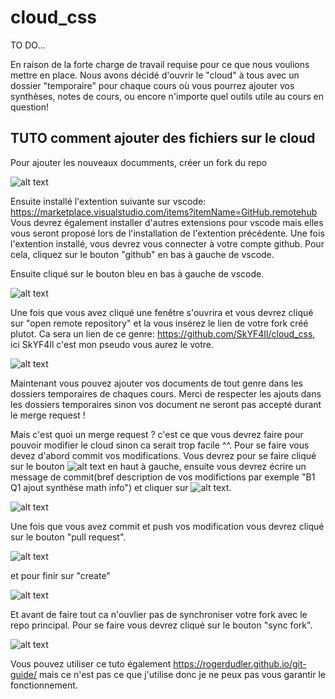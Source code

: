 # cloud_css
TO DO...

En raison de la forte charge de travail requise pour ce que nous voulions mettre en place. Nous avons décidé d'ouvrir le "cloud" à tous avec un dossier "temporaire" pour chaque cours où vous pourrez ajouter vos synthèses, notes de cours, ou encore n'importe quel outils utile au cours en question! 


## TUTO comment ajouter des fichiers sur le cloud
Pour ajouter les nouveaux documments, créer un fork du repo

![alt text](https://github.com/uliegeCSS/cloud_css/blob/main/ressources/fork.png?raw=true)

Ensuite installé l'extention suivante sur vscode: https://marketplace.visualstudio.com/items?itemName=GitHub.remotehub
Vous devrez également installer d'autres extensions pour vscode mais elles vous seront proposé lors de l'installation de l'extention précédente. Une fois l'extention installé, vous devrez vous connecter à votre compte github. Pour cela, cliquez sur le bouton "github" en bas à gauche de vscode.

Ensuite cliqué sur le bouton bleu en bas à gauche de vscode.

![alt text](https://github.com/uliegeCSS/cloud_css/blob/main/ressources/remoteRepo.png?raw=true)

Une fois que vous avez cliqué une fenêtre s'ouvrira et vous devrez cliqué sur "open remote repository" et la vous insérez le lien de votre fork créé plutot. Ca sera un lien de ce genre: https://github.com/SkYF4Il/cloud_css, ici SkYF4Il c'est mon pseudo vous aurez le votre.

![alt text](https://github.com/uliegeCSS/cloud_css/blob/main/ressources/console.png?raw=true)

Maintenant vous pouvez ajouter vos documents de tout genre dans les dossiers temporaires de chaques cours. Merci de respecter les ajouts dans les dossiers temporaires sinon vos document ne seront pas accepté durant le merge request ! 

Mais c'est quoi un merge request ? c'est ce que vous devrez faire pour pouvoir modifier le cloud sinon ca serait trop facile ^^.
Pour se faire vous devez d'abord commit vos modifications.
Vous devrez pour se faire cliqué sur le bouton ![alt text](https://github.com/uliegeCSS/cloud_css/blob/main/ressources/sourceC.png?raw=true) en haut à gauche, ensuite vous devrez écrire un message de commit(bref description de vos modifictions par exemple "B1 Q1 ajout synthèse math info") et cliquer sur ![alt text](https://github.com/uliegeCSS/cloud_css/blob/main/ressources/correct.png?raw=true).

![alt text](https://github.com/uliegeCSS/cloud_css/blob/main/ressources/commit.png?raw=true)

Une fois que vous avez commit et push vos modification vous devrez cliqué sur le bouton "pull request".

![alt text](https://github.com/uliegeCSS/cloud_css/blob/main/ressources/pullrequest.png?raw=true)

et pour finir sur "create"

![alt text](https://github.com/uliegeCSS/cloud_css/blob/main/ressources/pullrequest2.png?raw=true)

Et avant de faire tout ca n'ouvlier pas de synchroniser votre fork avec le repo principal. Pour se faire vous devrez cliqué sur le bouton "sync fork".

![alt text](https://github.com/uliegeCSS/cloud_css/blob/main/ressources/sync.png?raw=true)

Vous pouvez utiliser ce tuto également https://rogerdudler.github.io/git-guide/ mais ce n'est pas ce que j'utilise donc je ne peux pas vous garantir le fonctionnement.
